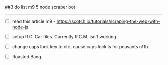 ##3 do list m9 5 node scraper bot

----

- [ ] read this article m9 - https://scotch.io/tutorials/scraping-the-web-with-node-js

- [ ]  setup R.C. Car files. Currently R.C.M. isn't working. 

- [ ] change caps lock key to ctrl, cause caps lock is for peasants n11b.

- [ ] Roasted.Bang.

